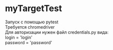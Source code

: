 # myTargetTest
Запуск с помощью pytest</br>
Требуется chromedriver</br>
Для авторизации нужен файл credentials.py вида: </br>
  login = 'login'</br>
  password = 'password'
